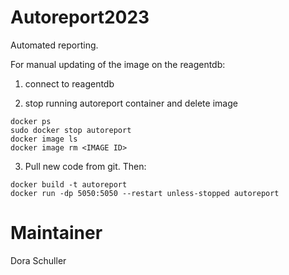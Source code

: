 # Autoreport2023

Automated reporting. 


For manual updating of the image on the reagentdb:

1. connect to reagentdb

2. stop running autoreport container and delete image
```
docker ps
sudo docker stop autoreport
docker image ls
docker image rm <IMAGE ID>

```
3. Pull new code from git. Then:
```
docker build -t autoreport
docker run -dp 5050:5050 --restart unless-stopped autoreport
```


# Maintainer
Dora Schuller 
